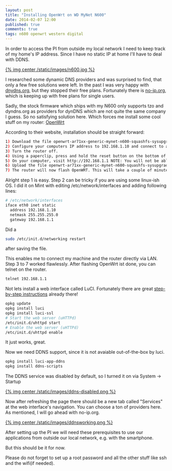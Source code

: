 ```yaml
---
layout: post
title: "Installing OpenWrt on WD MyNet N600"
date: 2014-02-07 12:00
published: true
comments: true
tags: n600 openwrt western digital
---
```


In order to access the PI from outside my local network I need to keep track of my home's IP address. Since I have no static IP at home I'll have to deal with DDNS.
<!-- (Please let me know if there are other solutions, maybe self hosted?) -->
[{% img center /static/images/n600.jpg %}]({{root_url}}/images/n600.jpg)

I researched some dynamic DNS providers and was surprised to find, that only a few free solutions were left.
In the past I was very happy with [dnydns.org](http://dyndns.org), but they stopped their free plans.
Fortunately there is [no-ip.org](http://no-ip.org), which is keeping up with free plans for single users.

Sadly, the stock firmware which ships with my N600 only supports tzo and dyndns.org as providers for dynDNS which are not quite the same company I guess.
So no satisfying solution here.
Which forces me install some cool stuff on my router: [OpenWrt](http://openwrt.org)

According to their website, installation should be straight forward:

``` bash
1) Download the file openwrt-ar71xx-generic-mynet-n600-squashfs-sysupgrade.bin
2) Configure your computers IP address to 192.168.1.10 and connect to a LAN port in the router.
3) Turn the router off.
4) Using a paperclip, press and hold the reset button on the bottom of the router and turn it on. Hold the reset button for at least 15 seconds.
5) On your computer, visit http://192.168.1.1 NOTE: You will not be able to ping this address.
6) Upload the file openwrt-ar71xx-generic-mynet-n600-squashfs-sysupgrade.bin as downloaded earlier.
7) The router will now flash OpenWRT. This will take a couple of minutes to achieve. You can ping 192.168.1.1 and watch for ping replies to see when your router has rebooted into OpenWRT
```

Alright step 1 is easy. Step 2 can be tricky if you are using some linux-ish OS.
I did it on Mint with editing /etc/network/interfaces and adding following lines:

``` bash
# /etc/network/interfaces
iface eth0 inet static
  address 192.168.1.10
  netmask 255.255.255.0
  gateway 192.168.1.1
```

Did a

``` bash
sudo /etc/init.d/networking restart
```
after saving the file.

This enables me to connect my machine and the router directly via LAN.
Step 3 to 7 worked flawlessly.
After flashing OpenWrt ist done, you can telnet on the router.

``` bash
telnet 192.168.1.1
```

Not lets install a web interface called LuCI.
Fortunately there are great [step-by-step instructions](http://wiki.openwrt.org/doc/howto/luci.essentials) already there!

``` bash
opkg update
opkg install luci
opkg install luci-ssl
# Start the web server (uHTTPd)
/etc/init.d/uhttpd start
# Enable the web server (uHTTPd)
/etc/init.d/uhttpd enable
```

It just works, great.


Now we need DDNS support, since it is not avaiable out-of-the-box by luci.

``` bash
opkg install luci-app-ddns
opkg install ddns-scripts
```

The DDNS service was disabled by default, so I turned it on via System -> Startup

[{% img center /static/images/ddns-disabled.png %}]({{root_url}}/images/ddns-disabled.png)

Now after refreshing the page there should be a new tab called "Services" at the web interface's navigation.
You can choose a ton of providers here. As mentioned, I will go ahead with no-ip.org.

[{% img center /static/images/ddnsworking.png %}]({{root_url}}/images/ddnsworking.png)

After setting up the PI we will need these prerequisites to use our applications from outside our local network, e.g. with the smartphone.

But this should be it for now.

Please do not forget to set up a root password and all the other stuff like ssh and the wifi(if needed).
